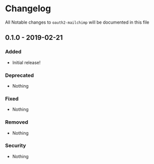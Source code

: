 # Changelog
All Notable changes to `oauth2-mailchimp` will be documented in this file

## 0.1.0 - 2019-02-21

### Added
- Initial release!

### Deprecated
- Nothing

### Fixed
- Nothing

### Removed
- Nothing

### Security
- Nothing
